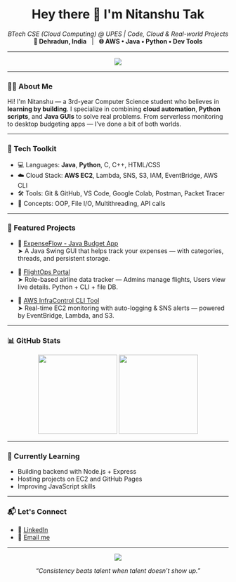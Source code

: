 <h1 align="center">Hey there 👋 I'm Nitanshu Tak</h1>
<p align="center">
  <em>BTech CSE (Cloud Computing) @ UPES | Code, Cloud & Real-world Projects</em><br>
  <strong>📍 Dehradun, India</strong> &nbsp; | &nbsp; <strong>🌐 AWS • Java • Python • Dev Tools</strong>
</p>

---

<p align="center">
  <img src="https://readme-typing-svg.demolab.com/?lines=Cloud+Dev+Enthusiast;AWS+is+my+playground;I+build+real-world+tools;Always+learning+new+tech!&font=Fira%20Code&center=true&width=450&height=45&color=00C9A7&vCenter=true&pause=1000" />
</p>

---

### 🧑‍💻 About Me

Hi! I'm Nitanshu — a 3rd-year Computer Science student who believes in **learning by building**. I specialize in combining **cloud automation**, **Python scripts**, and **Java GUIs** to solve real problems. From serverless monitoring to desktop budgeting apps — I’ve done a bit of both worlds.

---

### 🧰 Tech Toolkit

- 💻 Languages: **Java**, **Python**, C, C++, HTML/CSS
- ☁️ Cloud Stack: **AWS EC2**, Lambda, SNS, S3, IAM, EventBridge, AWS CLI
- 🛠 Tools: Git & GitHub, VS Code, Google Colab, Postman, Packet Tracer
- 🔧 Concepts: OOP, File I/O, Multithreading, API calls

---

### 🚀 Featured Projects

- 🔹 [ExpenseFlow - Java Budget App](https://github.com/Nitanshu715/ExpenseFlow-A-GUI-Based-Budget-Tracker)  
  ➤ A Java Swing GUI that helps track your expenses — with categories, threads, and persistent storage.

- 🔹 [FlightOps Portal](https://github.com/Nitanshu715/FlightOps-Portal)  
  ➤ Role-based airline data tracker — Admins manage flights, Users view live details. Python + CLI + file DB.

- 🔹 [AWS InfraControl CLI Tool](https://github.com/Nitanshu715/-AWS-InfraControl-CLI-Tool)  
  ➤ Real-time EC2 monitoring with auto-logging & SNS alerts — powered by EventBridge, Lambda, and S3.

---

### 📊 GitHub Stats

<p align="center">
  <img src="https://github-readme-stats.vercel.app/api?username=Nitanshu715&show_icons=true&theme=radical&hide_border=true" height="180"/>
  <img src="https://github-readme-stats.vercel.app/api/top-langs/?username=Nitanshu715&layout=compact&theme=radical&hide_border=true" height="180"/>
</p>

---

### 🧠 Currently Learning

- Building backend with Node.js + Express
- Hosting projects on EC2 and GitHub Pages
- Improving JavaScript skills

---

### 📬 Let's Connect

- 💼 [LinkedIn](https://www.linkedin.com/in/nitanshu-tak-89a1ba289/)
- 📧 [Email me](mailto:nitanshutak070105@gmail.com)

---

<p align="center">
  <img src="https://github-profile-summary-cards.vercel.app/api/cards/profile-details?username=Nitanshu715&theme=github_dark" />
</p>

<p align="center"><em>“Consistency beats talent when talent doesn’t show up.”</em></p>
